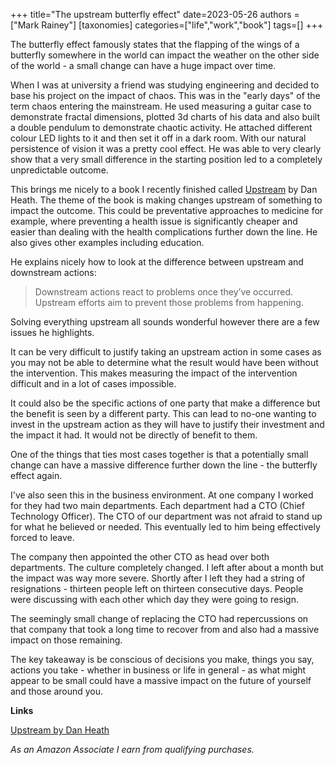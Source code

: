 +++
title="The upstream butterfly effect"
date=2023-05-26
authors = ["Mark Rainey"]
[taxonomies]
categories=["life","work","book"]
tags=[]
+++

The butterfly effect famously states that the flapping of the wings of a butterfly somewhere in the world can impact the weather on the other side of the world - a small change can have a huge impact over time.

<!-- more -->

When I was at university a friend was studying engineering and decided to base his project on the impact of chaos. This was in the "early days" of the term chaos entering the mainstream. He used measuring a guitar case to demonstrate fractal dimensions, plotted 3d charts of his data and also built a double pendulum to demonstrate chaotic activity. He attached different colour LED lights to it and then set it off in a dark room. With our natural persistence of vision it was a pretty cool effect. He was able to very clearly show that a very small difference in the starting position led to a completely unpredictable outcome.

This brings me nicely to a book I recently finished called [Upstream](https://amzn.to/3BVqRpj) by Dan Heath. The theme of the book is making changes upstream of something to impact the outcome. This could be preventative approaches to medicine for example, where preventing a health issue is significantly cheaper and easier than dealing with the health complications further down the line. He also gives other examples including education.

He explains nicely how to look at the difference between upstream and downstream actions:

> Downstream actions react to problems once they’ve occurred. Upstream efforts aim to prevent those problems from happening.

Solving everything upstream all sounds wonderful however there are a few issues he highlights. 

It can be very difficult to justify taking an upstream action in some cases as you may not be able to determine what the result would have been without the intervention. This makes measuring the impact of the intervention difficult and in a lot of cases impossible.

It could also be the specific actions of one party that make a difference but the benefit is seen by a different party. This can lead to no-one wanting to invest in the upstream action as they will have to justify their investment and the impact it had. It would not be directly of benefit to them.

One of the things that ties most cases together is that a potentially small change can have a massive difference further down the line - the butterfly effect again.

I've also seen this in the business environment. At one company I worked for they had two main departments. Each department had a CTO (Chief Technology Officer). The CTO of our department was not afraid to stand up for what he believed or needed. This eventually led to him being effectively forced to leave.

The company then appointed the other CTO as head over both departments. The culture completely changed. I left after about a month but the impact was way more severe. Shortly after I left they had a string of resignations - thirteen people left on thirteen consecutive days. People were discussing with each other which day they were going to resign.

The seemingly small change of replacing the CTO had repercussions on that company that took a long time to recover from and also had a massive impact on those remaining. 

The key takeaway is be conscious of decisions you make, things you say, actions you take - whether in business or life in general - as what might appear to be small could have a massive impact on the future of yourself and those around you.

__Links__

[Upstream by Dan Heath](https://amzn.to/3BVqRpj) 

*As an Amazon Associate I earn from qualifying purchases.*

